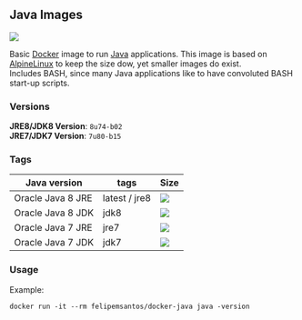 ## Java Images

[![](https://badge.imagelayers.io/felipemsantos/docker-java:latest.svg)](https://imagelayers.io/?images=felipemsantos/docker-java:latest)

Basic [Docker](https://www.docker.com/) image to run [Java](https://www.java.com/) applications.
This image is based on [AlpineLinux](http://alpinelinux.org/) to keep the size dow, yet smaller images do exist.  
Includes BASH, since many Java applications like to have convoluted BASH start-up scripts.

### Versions

**JRE8/JDK8 Version**: `8u74-b02`  
**JRE7/JDK7 Version**: `7u80-b15`

### Tags

| Java version      | tags                    | Size |
| ----------------- | ----------------------- | ---- |
| Oracle Java 8 JRE | latest / jre8 | [![](https://badge.imagelayers.io/felipemsantos/docker-java:jre8.svg)](https://imagelayers.io/?images=felipemsantos/docker-java:jre8) |
| Oracle Java 8 JDK | jdk8              | [![](https://badge.imagelayers.io/felipemsantos/docker-java:jdk8.svg)](https://imagelayers.io/?images=felipemsantos/docker-java:jdk8) |
| Oracle Java 7 JRE | jre7                | [![](https://badge.imagelayers.io/felipemsantos/docker-java:jre8.svg)](https://imagelayers.io/?images=felipemsantos/docker-java:jre7) |
| Oracle Java 7 JDK | jdk7                    | [![](https://badge.imagelayers.io/felipemsantos/docker-java:jdk7.svg)](https://imagelayers.io/?images=felipemsantos/docker-java:jdk7) |


### Usage

Example: 

    docker run -it --rm felipemsantos/docker-java java -version
